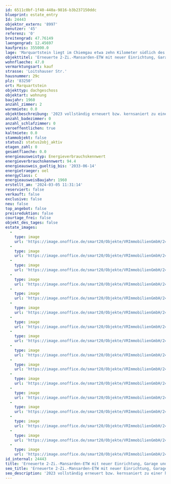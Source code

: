 ```yaml
---
id: 6511c0bf-1f40-440a-9816-b3b237150ddc
blueprint: estate_entry
Id: 24443
objektnr_extern: '8997'
benutzer: '45'
referenz: '0'
breitengrad: 47.76149
laengengrad: 12.45697
kaufpreis: 355000.0
lage: 'Marquartstein liegt im Chiemgau etwa zehn Kilometer südlich des Chiemsees im Tal der Tiroler Achen *** Um den beliebten Luftkurort gibt es zahlreiche Bergwanderwege, vielfältige (Natur-) Sportmöglichkeiten, Loipen, Badeseen, Wanderwege, nahegelegene Golfplätze uvm. *** Zu Fuß sind viele Geschäfte, Ärzte etc. schnell erreichbar. In den nächstgelegenen Orten Grassau und Unterwössen gibt es weitere große Discounter uvm. *** 3 Anschlussstellen der A8 in ca. 15 Min. erreichbar wie auch Bahnhöfe in Übersee, Bernau, oder Prien am Chiemsee *** Etwas Bergblick durch die großen Panoramadachfenster *** Ruhig'
objekttitel: 'Erneuerte 2-Zi.-Mansarden-ETW mit neuer Einrichtung, Garage und Stellplatz'
wohnflaeche: 47.0
vermarktungsart: kauf
strasse: 'Loitshauser Str.'
hausnummer: 29c
plz: '83250'
ort: Marquartstein
objekttyp: dachgeschoss
objektart: wohnung
baujahr: 1960
anzahl_zimmer: 2
warmmiete: 0.0
objektbeschreibung: '2023 vollständig erneuert bzw. kernsaniert zu einer hellen, modernen Mansardenwohnung mit einer nutzbaren Fläche von ca. 50 m² in einem 6-Familienhaus *** Inklusive ist auch das gesamte, neue Inventar samt hochwertiger Einbauküche und Waschmaschine im Bad *** Neu auch: Elektrik, Dachisolierung samt übergroßer Dachfenster mit elektr. Rollläden, Sanitärleitungen, Fußbodenheizung etc. *** Der Wohn-Ess-Kochbereich hat zwei Dachfenster nach Süd; Schlafzimmer und Bad haben je eines nach Nord. Keine Einblicke von außen; somit kann man sich Vorhänge sparen *** Abstellbereich im Dachspeicher über der Wohnung und Kellerabteil *** Einzelgarage mit gepflastertem Stellplatz davor *** Gemeinschaftlicher Wasch-Trocken- und Fahrradraum ***  Hausgeld mtl. 190,- € inkl. 85,- € für die Rücklage *** Das Haus wird im Frühjahr 2024 an die örtliche Naturfernwärme angeschlossen. Somit stimmen die angegebenen Energieausweisdaten nicht mehr und auch nicht, weil die Wohnung kernsaniert wurde *** Provisionsfrei für Käufer'
anzahl_badezimmer: 0
anzahl_schlafzimmer: 0
veroeffentlichen: true
kaltmiete: 0.0
stammobjekt: false
status2: status2obj_aktiv
etagen_zahl: 0
gesamtflaeche: 0.0
energieausweistyp: Energieverbrauchskennwert
energieverbrauchskennwert: 94.4
energieausweis_gueltig_bis: '2033-06-14'
energietraeger: oel
energyClass: C
energieausweisBaujahr: 1960
erstellt_am: '2024-03-05 11:31:14'
reserviert: false
verkauft: false
exclusive: false
neu: false
top_angebot: false
preisreduktion: false
courtage_frei: false
objekt_des_tages: false
estate_images:
  -
    type: image
    url: 'https://image.onoffice.de/smart20/Objekte/VRImmobilienGmbH/24443/d7dc62f4-9435-40ff-8798-bea41ea17833.jpg'
  -
    type: image
    url: 'https://image.onoffice.de/smart20/Objekte/VRImmobilienGmbH/24443/670d2189-bc3a-42b5-8ef7-0df811d648a0.jpg'
  -
    type: image
    url: 'https://image.onoffice.de/smart20/Objekte/VRImmobilienGmbH/24443/07e3225d-1e20-420f-8821-b36a96571c6c.jpg'
  -
    type: image
    url: 'https://image.onoffice.de/smart20/Objekte/VRImmobilienGmbH/24443/e48c1c03-4414-4b0c-9228-3333149e44c3.jpg'
  -
    type: image
    url: 'https://image.onoffice.de/smart20/Objekte/VRImmobilienGmbH/24443/0be3e73f-6876-4034-b07c-d8c85b9d3b9d.jpg'
  -
    type: image
    url: 'https://image.onoffice.de/smart20/Objekte/VRImmobilienGmbH/24443/f0fcd7b7-711e-4a9d-8c45-887015b5972c.jpg'
  -
    type: image
    url: 'https://image.onoffice.de/smart20/Objekte/VRImmobilienGmbH/24443/ad7c719e-3a11-46a0-a749-c2a522e3976a.jpg'
  -
    type: image
    url: 'https://image.onoffice.de/smart20/Objekte/VRImmobilienGmbH/24443/985e384d-0727-44cd-a54b-8096719daaec.jpg'
  -
    type: image
    url: 'https://image.onoffice.de/smart20/Objekte/VRImmobilienGmbH/24443/530f5296-4504-4bf3-bea9-0878420d1607.jpg'
  -
    type: image
    url: 'https://image.onoffice.de/smart20/Objekte/VRImmobilienGmbH/24443/7f16ae4a-a83c-46ad-9e58-cbf6a567ae85.jpg'
  -
    type: image
    url: 'https://image.onoffice.de/smart20/Objekte/VRImmobilienGmbH/24443/e22df76d-c566-4a70-8386-b3d24a258f06.jpg'
  -
    type: image
    url: 'https://image.onoffice.de/smart20/Objekte/VRImmobilienGmbH/24443/26d596cd-95bd-4862-abd9-11768888b798.jpg'
  -
    type: image
    url: 'https://image.onoffice.de/smart20/Objekte/VRImmobilienGmbH/24443/e03e9873-0110-422a-a75c-410d633a9494.jpg'
  -
    type: image
    url: 'https://image.onoffice.de/smart20/Objekte/VRImmobilienGmbH/24443/e9a54c1d-9ca1-4baf-b08a-84394f771d8e.jpg'
  -
    type: image
    url: 'https://image.onoffice.de/smart20/Objekte/VRImmobilienGmbH/24443/1388f1b6-4952-4c3e-bed6-0c72394fd1bd.jpg'
  -
    type: image
    url: 'https://image.onoffice.de/smart20/Objekte/VRImmobilienGmbH/24443/32b99603-51e7-4640-a5e2-5805a297c854.jpg'
id_internal: 24443
title: 'Erneuerte 2-Zi.-Mansarden-ETW mit neuer Einrichtung, Garage und Stellplatz'
seo_title: 'Erneuerte 2-Zi.-Mansarden-ETW mit neuer Einrichtung, Garage und Stellplatz'
seo_description: '2023 vollständig erneuert bzw. kernsaniert zu einer hellen, modernen Mansardenwohnung mit einer nutzbaren Fläche von ca. 50 m² in einem 6-Familienhaus *** In'
---
```

